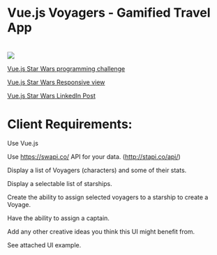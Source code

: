 # Vue.js Voyagers - Gamified Travel App
#
![](https://neodigm.github.io/vue_voyagers/vuejs_space_travel_app.png)

[Vue.js Star Wars programming challenge](https://neodigm.github.io/vue_voyagers/index.html) 

[Vue.js Star Wars Responsive view](https://material.io/tools/resizer/#url=https%3A%2F%2Fneodigm.github.io%2Fvue_voyagers%2F) 

[Vue.js Star Wars LinkedIn Post](https://www.linkedin.com/feed/update/urn:li:activity:6533433750137778176)

# Client Requirements:

Use Vue.js

Use https://swapi.co/ API for your data.  (http://stapi.co/api/)

Display a list of Voyagers (characters) and some of their stats.

Display a selectable list of starships.

Create the ability to assign selected voyagers to a starship to create a Voyage.

Have the ability to assign a captain.

Add any other creative ideas you think this UI might benefit from.

See attached UI example.
